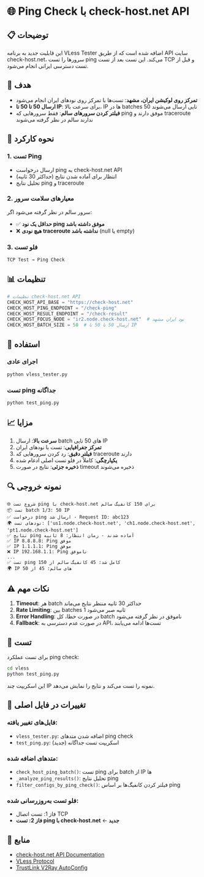 # 🌐 Ping Check با check-host.net API

## 📋 توضیحات

این قابلیت جدید به برنامه VLess Tester اضافه شده است که از طریق API سایت check-host.net، سرورها را تست ping می‌کند. این تست بعد از تست TCP و قبل از تست دسترسی ایرانی انجام می‌شود.

## 🎯 هدف

- **تمرکز روی لوکیشن ایران، مشهد**: تست‌ها با تمرکز روی نودهای ایران انجام می‌شود
- **ارسال 50 تا 50 تا IP**: برای سرعت بالا، IP ها در batches 50 تایی ارسال می‌شوند
- **فیلتر کردن سرورهای سالم**: فقط سرورهایی که ping موفق دارند و traceroute ندارند سالم در نظر گرفته می‌شوند

## 🔧 نحوه کارکرد

### 1. تست Ping
- ارسال درخواست ping به check-host.net API
- انتظار برای آماده شدن نتایج (حداکثر 30 ثانیه)
- تحلیل نتایج ping و traceroute

### 2. معیارهای سلامت سرور
سرور سالم در نظر گرفته می‌شود اگر:
- ✅ **حداقل یک نود ping موفق داشته باشد**
- ❌ **هیچ نودی traceroute نداشته باشد** (null یا empty)

### 3. فلو تست
```
TCP Test → Ping Check
```

## 📊 تنظیمات

```python
# تنظیمات check-host.net API
CHECK_HOST_API_BASE = "https://check-host.net"
CHECK_HOST_PING_ENDPOINT = "/check-ping"
CHECK_HOST_RESULT_ENDPOINT = "/check-result"
CHECK_HOST_FOCUS_NODE = "ir2.node.check-host.net"  # نود ایران مشهد
CHECK_HOST_BATCH_SIZE = 50  # ارسال 50 تا 50 تا IP
```

## 🚀 استفاده

### اجرای عادی
```bash
python vless_tester.py
```

### تست ping جداگانه
```bash
python test_ping.py
```

## 📈 مزایا

1. **سرعت بالا**: ارسال batch های 50 تایی IP
2. **تمرکز جغرافیایی**: تست با نودهای ایران
3. **فیلتر دقیق**: رد کردن سرورهایی که traceroute دارند
4. **یکپارچگی**: کاملاً در فلو تست اصلی ادغام شده
5. **ذخیره جزئی**: نتایج در صورت timeout ذخیره می‌شوند

## 🔍 نمونه خروجی

```
🌐 شروع تست ping با check-host.net برای 150 کانفیگ سالم
📦 تست batch 1/3: 50 IP
✅ درخواست ping ارسال شد - Request ID: abc123
🌍 نودهای تست: ['us1.node.check-host.net', 'ch1.node.check-host.net', 'pt1.node.check-host.net']
✅ نتایج ping آماده شدند - زمان انتظار: 8 ثانیه
✅ IP 8.8.8.8: Ping موفق
✅ IP 1.1.1.1: Ping موفق
❌ IP 192.168.1.1: Ping ناموفق
...
✅ تست ping کامل شد: 45 کانفیگ سالم از 150
🌍 IP های سالم: 45 از 50
```

## ⚠️ نکات مهم

1. **Timeout**: هر batch حداکثر 30 ثانیه منتظر نتایج می‌ماند
2. **Rate Limiting**: بین batches 1 ثانیه صبر می‌شود
3. **Error Handling**: در صورت خطا، کل batch ناموفق در نظر گرفته می‌شود
4. **Fallback**: در صورت عدم دسترسی به API، تست‌ها ادامه می‌یابند

## 🧪 تست

برای تست عملکرد ping check:

```bash
cd vless
python test_ping.py
```

این اسکریپت چند IP نمونه را تست می‌کند و نتایج را نمایش می‌دهد.

## 📝 تغییرات در فایل اصلی

### فایل‌های تغییر یافته:
- `vless_tester.py`: اضافه شدن متدهای ping check
- `test_ping.py`: اسکریپت تست جداگانه (جدید)

### متدهای اضافه شده:
- `check_host_ping_batch()`: تست ping برای batch از IP ها
- `_analyze_ping_results()`: تحلیل نتایج ping
- `filter_configs_by_ping_check()`: فیلتر کردن کانفیگ‌ها بر اساس ping

### فلو تست به‌روزرسانی شده:
- فاز 1: تست اتصال TCP
- **فاز 2: تست ping با check-host.net** ← **جدید**

## 🔗 منابع

- [check-host.net API Documentation](https://check-host.net/check-ping)
- [VLess Protocol](https://github.com/XTLS/Xray-core/discussions/716)
- [TrustLink V2Ray AutoConfig](https://github.com/your-repo/V2RayAutoConfig)
